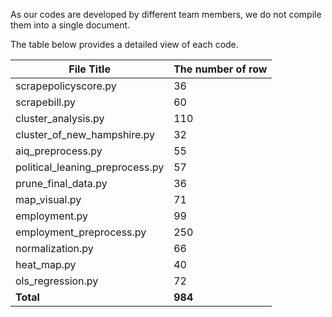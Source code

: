As our codes are developed by different team members, we do not compile them into a single document. 

The table below provides a detailed view of each code.

File Title | The number of row |
--- | --- |
scrapepolicyscore.py | 36
scrapebill.py | 60
cluster_analysis.py | 110 	
cluster_of_new_hampshire.py | 32 	
aiq_preprocess.py | 55 	
political_leaning_preprocess.py | 57 	
prune_final_data.py | 36 	
map_visual.py | 71
employment.py | 99
employment_preprocess.py | 250
normalization.py | 66
heat_map.py | 40
ols_regression.py | 72
**Total** | **984**

